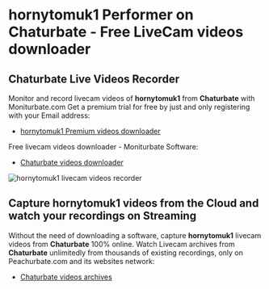 # hornytomuk1 Performer on Chaturbate - Free LiveCam videos downloader

## Chaturbate Live Videos Recorder

Monitor and record livecam videos of **hornytomuk1** from **Chaturbate** with Moniturbate.com
Get a premium trial for free by just and only registering with your Email address:
* [hornytomuk1 Premium videos downloader](https://moniturbate.com/request-demo-licence-key.html)

Free livecam videos downloader - Moniturbate Software:
* [Chaturbate videos downloader](https://moniturbate.com/moniturbate-download-software.html)

![hornytomuk1 livecam videos recorder](https://peachurnet.com/templates/moniturbate-software.png)


## Capture hornytomuk1 videos from the Cloud and watch your recordings on Streaming

Without the need of downloading a software, capture **hornytomuk1** livecam videos from **Chaturbate** 100% online.
Watch Livecam archives from **Chaturbate** unlimitedly from thousands of existing recordings, only on Peachurbate.com and its websites network:
* [Chaturbate videos archives](https://peachurnet.com/)